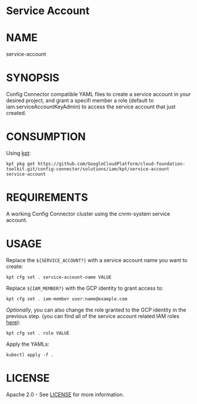 Service Account
==================================================

# NAME

  service-account

# SYNOPSIS

  Config Connector compatible YAML files to create a service account in your desired project, and grant a specifi member a role (default to iam.serviceAccountKeyAdmin) to access the service account that just created.

# CONSUMPTION

  Using [kpt](https://googlecontainertools.github.io/kpt/):

  ```
  kpt pkg get https://github.com/GoogleCloudPlatform/cloud-foundation-toolkit.git/config-connector/solutions/iam/kpt/service-account service-account
  ```

# REQUIREMENTS

  A working Config Connector cluster using the cnrm-system service account.

# USAGE

  Replace the `${SERVICE_ACCOUNT?}` with a service account name you want to create:
  ```
  kpt cfg set . service-account-name VALUE
  ```

  Replace `${IAM_MEMBER?}` with the GCP identity to grant access to:
  ```
  kpt cfg set . iam-member user:name@example.com
  ```

  _Optionally_, you can also change the role granted to the GCP identity in the previous step.
  (you can find all of the service account related IAM roles
  [here](https://cloud.google.com/iam/docs/understanding-roles#service-accounts-roles)):

  ```
  kpt cfg set . role VALUE
  ```

  Apply the YAMLs:

  ```
  kubectl apply -f .
  ```

# LICENSE

  Apache 2.0 - See [LICENSE](/LICENSE) for more information.
